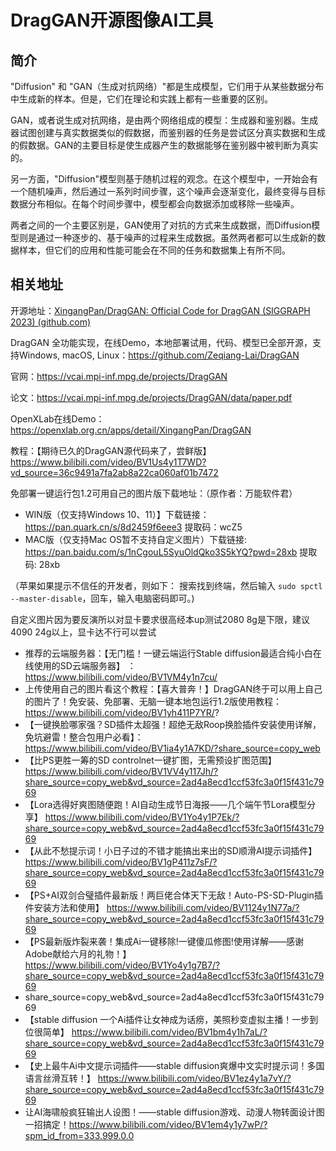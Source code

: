 # DragGAN开源图像AI工具

## 简介

"Diffusion" 和 "GAN（生成对抗网络）"都是生成模型，它们用于从某些数据分布中生成新的样本。但是，它们在理论和实践上都有一些重要的区别。

GAN，或者说生成对抗网络，是由两个网络组成的模型：生成器和鉴别器。生成器试图创建与真实数据类似的假数据，而鉴别器的任务是尝试区分真实数据和生成的假数据。GAN的主要目标是使生成器产生的数据能够在鉴别器中被判断为真实的。

另一方面，"Diffusion"模型则基于随机过程的观念。在这个模型中，一开始会有一个随机噪声，然后通过一系列时间步骤，这个噪声会逐渐变化，最终变得与目标数据分布相似。在每个时间步骤中，模型都会向数据添加或移除一些噪声。

两者之间的一个主要区别是，GAN使用了对抗的方式来生成数据，而Diffusion模型则是通过一种逐步的、基于噪声的过程来生成数据。虽然两者都可以生成新的数据样本，但它们的应用和性能可能会在不同的任务和数据集上有所不同。

## 相关地址

开源地址：[XingangPan/DragGAN: Official Code for DragGAN (SIGGRAPH 2023) (github.com)](https://github.com/XingangPan/DragGAN)

DragGAN 全功能实现，在线Demo，本地部署试用，代码、模型已全部开源，支持Windows, macOS, Linux：<https://github.com/Zeqiang-Lai/DragGAN>

官网：<https://vcai.mpi-inf.mpg.de/projects/DragGAN>

论文：<https://vcai.mpi-inf.mpg.de/projects/DragGAN/data/paper.pdf>

OpenXLab在线Demo：<https://openxlab.org.cn/apps/detail/XingangPan/DragGAN>

教程：【期待已久的DragGAN源代码来了，尝鲜版】<https://www.bilibili.com/video/BV1Us4y1T7WD?vd_source=36c9491a7fa2ab8a22ca060af01b7472>

免部署一键运行包1.2可用自己的图片版下载地址：（原作者：万能软件君）

- WIN版（仅支持Windows 10、11）】下载链接：<https://pan.quark.cn/s/8d2459f6eee3> 提取码：wcZ5
- MAC版（仅支持Mac OS暂不支持自定义图片）下载链接: <https://pan.baidu.com/s/1nCgouL5SyuOldQko3S5kYQ?pwd=28xb>  提取码: 28xb

（苹果如果提示不信任的开发者，则如下：
搜索找到终端，然后输入 `sudo spctl --master-disable`，回车，输入电脑密码即可。)

自定义图片因为要反演所以对显卡要求很高经本up测试2080 8g是下限，建议4090 24g以上，显卡达不行可以尝试

- 推荐的云端服务器：【无门槛！一键云端运行Stable diffusion最适合纯小白在线使用的SD云端服务器】 ：<https://www.bilibili.com/video/BV1VM4y1n7cu/>
- 上传使用自己的图片看这个教程：【喜大普奔！】DragGAN终于可以用上自己的图片了！免安装、免部署、无脑一键本地包运行1.2版使用教程：<https://www.bilibili.com/video/BV1yh411P7YR/>?
- 【一键换脸哪家强？SD插件太超强！超绝无敌Roop换脸插件安装使用详解，免坑避雷！整合包用户必看】：<https://www.bilibili.com/video/BV1ia4y1A7KD/?share_source=copy_web>
- 【比PS更胜一筹的SD controlnet一键扩图，无需预设扩图范围】 <https://www.bilibili.com/video/BV1VV4y117Jh/?share_source=copy_web&vd_source=2ad4a8ecd1ccf53fc3a0f15f431c7969>
- 【Lora选得好爽图随便跑！AI自动生成节日海报——几个端午节Lora模型分享】 <https://www.bilibili.com/video/BV1Yo4y1P7Ek/?share_source=copy_web&vd_source=2ad4a8ecd1ccf53fc3a0f15f431c7969>
- 【从此不愁提示词！小日子过的不错才能搞出来出的SD顺滑AI提示词插件】 <https://www.bilibili.com/video/BV1gP411z7sF/?share_source=copy_web&vd_source=2ad4a8ecd1ccf53fc3a0f15f431c7969>
- 【PS+AI双剑合璧插件最新版！两巨佬合体天下无敌！Auto-PS-SD-Plugin插件安装方法和使用】 <https://www.bilibili.com/video/BV1124y1N77a/?share_source=copy_web&vd_source=2ad4a8ecd1ccf53fc3a0f15f431c7969>
- 【PS最新版炸裂来袭！集成Ai一键移除!一键傻瓜修图!使用详解——感谢Adobe献给六月的礼物！】 <https://www.bilibili.com/video/BV1Yo4y1g7B7/?share_source=copy_web&vd_source=2ad4a8ecd1ccf53fc3a0f15f431c7969>
- share_source=copy_web&vd_source=2ad4a8ecd1ccf53fc3a0f15f431c7969
- 【stable diffusion 一个Ai插件让女神成为话痨，美照秒变虚拟主播！一步到位很简单】 <https://www.bilibili.com/video/BV1bm4y1h7aL/?share_source=copy_web&vd_source=2ad4a8ecd1ccf53fc3a0f15f431c7969>
- 【史上最牛Ai中文提示词插件——stable diffusion爽爆中文实时提示词！多国语言丝滑互转！】 <https://www.bilibili.com/video/BV1ez4y1a7vY/?share_source=copy_web&vd_source=2ad4a8ecd1ccf53fc3a0f15f431c7969>
- 让AI海啸般疯狂输出人设图！——stable diffusion游戏、动漫人物转面设计图一招搞定！<https://www.bilibili.com/video/BV1em4y1y7wP/?spm_id_from=333.999.0.0>
